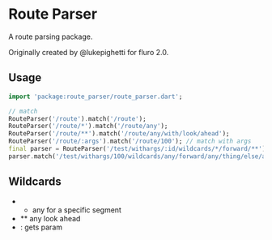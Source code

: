 # Route Parser

A route parsing package.

Originally created by @lukepighetti for fluro 2.0.

## Usage


```dart
import 'package:route_parser/route_parser.dart';

// match 
RouteParser('/route').match('/route');
RouteParser('/route/*').match('/route/any');
RouteParser('/route/**').match('/route/any/with/look/ahead');
RouteParser('/route/:args').match('/route/100'); // match with args
final parser = RouteParser('/test/withargs/:id/wildcards/*/forward/**');
parser.match('/test/withargs/100/wildcards/any/forward/any/thing/else/after'); // match with param 100
```

## Wildcards

  - * any for a specific segment
  - ** any look ahead
  - : gets param

[tracker]: http://example.com/issues/replaceme
